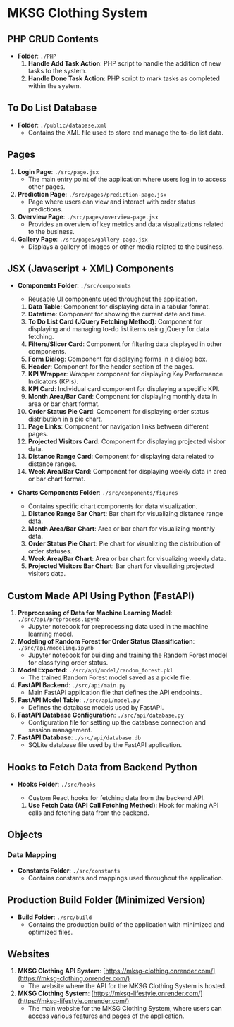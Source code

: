 # MKSG Clothing System

## PHP CRUD Contents

- **Folder**: `./PHP`
  1. **Handle Add Task Action**: PHP script to handle the addition of new tasks to the system.
  2. **Handle Done Task Action**: PHP script to mark tasks as completed within the system.

## To Do List Database

- **Folder**: `./public/database.xml`
  - Contains the XML file used to store and manage the to-do list data.

## Pages

1. **Login Page**: `./src/page.jsx`
   - The main entry point of the application where users log in to access other pages.
2. **Prediction Page**: `./src/pages/prediction-page.jsx`
   - Page where users can view and interact with order status predictions.
3. **Overview Page**: `./src/pages/overview-page.jsx`
   - Provides an overview of key metrics and data visualizations related to the business.
4. **Gallery Page**: `./src/pages/gallery-page.jsx`
   - Displays a gallery of images or other media related to the business.

## JSX (Javascript + XML) Components

- **Components Folder**: `./src/components`

  - Reusable UI components used throughout the application.

  1. **Data Table**: Component for displaying data in a tabular format.
  2. **Datetime**: Component for showing the current date and time.
  3. **To Do List Card (JQuery Fetching Method)**: Component for displaying and managing to-do list items using jQuery for data fetching.
  4. **Filters/Slicer Card**: Component for filtering data displayed in other components.
  5. **Form Dialog**: Component for displaying forms in a dialog box.
  6. **Header**: Component for the header section of the pages.
  7. **KPI Wrapper**: Wrapper component for displaying Key Performance Indicators (KPIs).
  8. **KPI Card**: Individual card component for displaying a specific KPI.
  9. **Month Area/Bar Card**: Component for displaying monthly data in area or bar chart format.
  10. **Order Status Pie Card**: Component for displaying order status distribution in a pie chart.
  11. **Page Links**: Component for navigation links between different pages.
  12. **Projected Visitors Card**: Component for displaying projected visitor data.
  13. **Distance Range Card**: Component for displaying data related to distance ranges.
  14. **Week Area/Bar Card**: Component for displaying weekly data in area or bar chart format.

- **Charts Components Folder**: `./src/components/figures`

  - Contains specific chart components for data visualization.

  1. **Distance Range Bar Chart**: Bar chart for visualizing distance range data.
  2. **Month Area/Bar Chart**: Area or bar chart for visualizing monthly data.
  3. **Order Status Pie Chart**: Pie chart for visualizing the distribution of order statuses.
  4. **Week Area/Bar Chart**: Area or bar chart for visualizing weekly data.
  5. **Projected Visitors Bar Chart**: Bar chart for visualizing projected visitors data.

## Custom Made API Using Python (FastAPI)

1. **Preprocessing of Data for Machine Learning Model**: `./src/api/preprocess.ipynb`
   - Jupyter notebook for preprocessing data used in the machine learning model.
2. **Modeling of Random Forest for Order Status Classification**: `./src/api/modeling.ipynb`
   - Jupyter notebook for building and training the Random Forest model for classifying order status.
3. **Model Exported**: `./src/api/model/random_forest.pkl`
   - The trained Random Forest model saved as a pickle file.
4. **FastAPI Backend**: `./src/api/main.py`
   - Main FastAPI application file that defines the API endpoints.
5. **FastAPI Model Table**: `./src/api/model.py`
   - Defines the database models used by FastAPI.
6. **FastAPI Database Configuration**: `./src/api/database.py`
   - Configuration file for setting up the database connection and session management.
7. **FastAPI Database**: `./src/api/database.db`
   - SQLite database file used by the FastAPI application.

## Hooks to Fetch Data from Backend Python

- **Hooks Folder**: `./src/hooks`

  - Custom React hooks for fetching data from the backend API.

  1. **Use Fetch Data (API Call Fetching Method)**: Hook for making API calls and fetching data from the backend.

## Objects

### Data Mapping

- **Constants Folder**: `./src/constants`
  - Contains constants and mappings used throughout the application.

## Production Build Folder (Minimized Version)

- **Build Folder**: `./src/build`
  - Contains the production build of the application with minimized and optimized files.

## Websites

1. **MKSG Clothing API System**: [https://mksg-clothing.onrender.com/](https://mksg-clothing.onrender.com/)
   - The website where the API for the MKSG Clothing System is hosted.
2. **MKSG Clothing System**: [https://mksg-lifestyle.onrender.com/](https://mksg-lifestyle.onrender.com/)
   - The main website for the MKSG Clothing System, where users can access various features and pages of the application.
